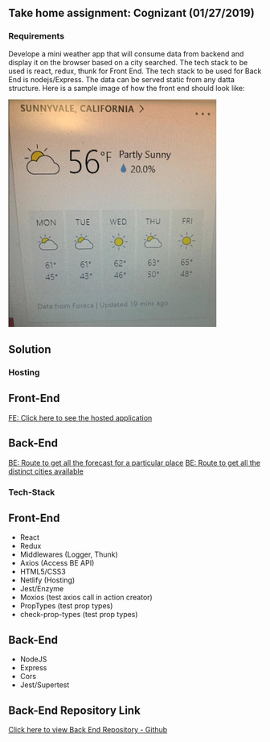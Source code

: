## Take home assignment: Cognizant (01/27/2019)

### Requirements

Develope a mini weather app that will consume data from backend and display it on the browser based on a city searched. The tech stack to be used is react, redux, thunk for Front End. The tech stack to be used for Back End is nodejs/Express. The data can be served static from any datta structure. Here is a sample image of how the front end should look like:

![image info](./AssignmentPic.jpeg)

## Solution

### Hosting

## Front-End

[FE: Click here to see the hosted application](https://loving-mccarthy-24e034.netlify.com/)

## Back-End

[BE: Route to get all the forecast for a particular place](http://weather-app-be.herokuapp.com/forecast/Chennai)
[BE: Route to get all the distinct cities available](http://weather-app-be.herokuapp.com/cities)

### Tech-Stack

## Front-End

- React
- Redux
- Middlewares (Logger, Thunk)
- Axios (Access BE API)
- HTML5/CSS3
- Netlify (Hosting)
- Jest/Enzyme
- Moxios (test axios call in action creator)
- PropTypes (test prop types)
- check-prop-types (test prop types)

## Back-End

- NodeJS
- Express
- Cors
- Jest/Supertest

## Back-End Repository Link

[Click here to view Back End Repository - Github](https://github.com/G3-Code/sampleappbe)
